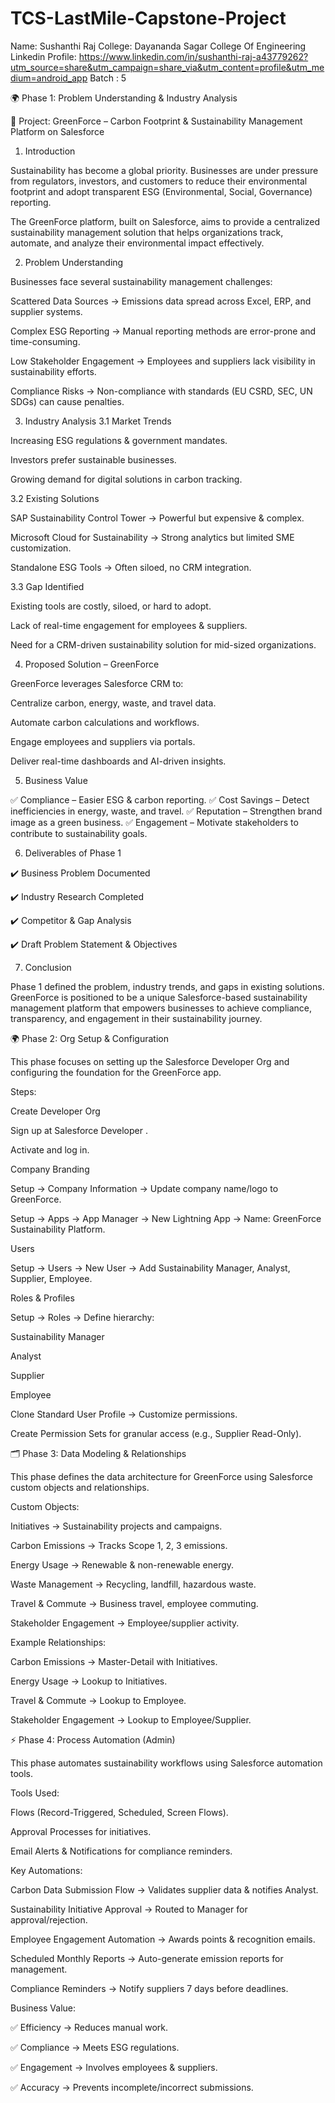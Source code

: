 # TCS-LastMile-Capstone-Project

Name: Sushanthi Raj
College: Dayananda Sagar College Of Engineering
Linkedin Profile: https://www.linkedin.com/in/sushanthi-raj-a43779262?utm_source=share&utm_campaign=share_via&utm_content=profile&utm_medium=android_app
Batch : 5


🌍 Phase 1: Problem Understanding & Industry Analysis

📌 Project: GreenForce – Carbon Footprint & Sustainability Management Platform on Salesforce
1. Introduction

Sustainability has become a global priority. Businesses are under pressure from regulators, investors, and customers to reduce their environmental footprint and adopt transparent ESG (Environmental, Social, Governance) reporting.

The GreenForce platform, built on Salesforce, aims to provide a centralized sustainability management solution that helps organizations track, automate, and analyze their environmental impact effectively.

2. Problem Understanding

Businesses face several sustainability management challenges:

Scattered Data Sources → Emissions data spread across Excel, ERP, and supplier systems.

Complex ESG Reporting → Manual reporting methods are error-prone and time-consuming.

Low Stakeholder Engagement → Employees and suppliers lack visibility in sustainability efforts.

Compliance Risks → Non-compliance with standards (EU CSRD, SEC, UN SDGs) can cause penalties.

3. Industry Analysis
3.1 Market Trends

Increasing ESG regulations & government mandates.

Investors prefer sustainable businesses.

Growing demand for digital solutions in carbon tracking.

3.2 Existing Solutions

SAP Sustainability Control Tower → Powerful but expensive & complex.

Microsoft Cloud for Sustainability → Strong analytics but limited SME customization.

Standalone ESG Tools → Often siloed, no CRM integration.

3.3 Gap Identified

Existing tools are costly, siloed, or hard to adopt.

Lack of real-time engagement for employees & suppliers.

Need for a CRM-driven sustainability solution for mid-sized organizations.

4. Proposed Solution – GreenForce

GreenForce leverages Salesforce CRM to:

Centralize carbon, energy, waste, and travel data.

Automate carbon calculations and workflows.

Engage employees and suppliers via portals.

Deliver real-time dashboards and AI-driven insights.

5. Business Value

✅ Compliance – Easier ESG & carbon reporting.
✅ Cost Savings – Detect inefficiencies in energy, waste, and travel.
✅ Reputation – Strengthen brand image as a green business.
✅ Engagement – Motivate stakeholders to contribute to sustainability goals.

6. Deliverables of Phase 1

✔️ Business Problem Documented

✔️ Industry Research Completed

✔️ Competitor & Gap Analysis

✔️ Draft Problem Statement & Objectives

7. Conclusion

Phase 1 defined the problem, industry trends, and gaps in existing solutions. GreenForce is positioned to be a unique Salesforce-based sustainability management platform that empowers businesses to achieve compliance, transparency, and engagement in their sustainability journey.

🌍 Phase 2: Org Setup & Configuration

This phase focuses on setting up the Salesforce Developer Org and configuring the foundation for the GreenForce app.

Steps:

Create Developer Org

Sign up at Salesforce Developer
.

Activate and log in.

Company Branding

Setup → Company Information → Update company name/logo to GreenForce.

Setup → Apps → App Manager → New Lightning App → Name: GreenForce Sustainability Platform.

Users

Setup → Users → New User → Add Sustainability Manager, Analyst, Supplier, Employee.

Roles & Profiles

Setup → Roles → Define hierarchy:

Sustainability Manager

Analyst

Supplier

Employee

Clone Standard User Profile → Customize permissions.

Create Permission Sets for granular access (e.g., Supplier Read-Only).

🗂️ Phase 3: Data Modeling & Relationships

This phase defines the data architecture for GreenForce using Salesforce custom objects and relationships.

Custom Objects:

Initiatives → Sustainability projects and campaigns.

Carbon Emissions → Tracks Scope 1, 2, 3 emissions.

Energy Usage → Renewable & non-renewable energy.

Waste Management → Recycling, landfill, hazardous waste.

Travel & Commute → Business travel, employee commuting.

Stakeholder Engagement → Employee/supplier activity.

Example Relationships:

Carbon Emissions → Master-Detail with Initiatives.

Energy Usage → Lookup to Initiatives.

Travel & Commute → Lookup to Employee.

Stakeholder Engagement → Lookup to Employee/Supplier.

⚡ Phase 4: Process Automation (Admin)

This phase automates sustainability workflows using Salesforce automation tools.

Tools Used:

Flows (Record-Triggered, Scheduled, Screen Flows).

Approval Processes for initiatives.

Email Alerts & Notifications for compliance reminders.

Key Automations:

Carbon Data Submission Flow → Validates supplier data & notifies Analyst.

Sustainability Initiative Approval → Routed to Manager for approval/rejection.

Employee Engagement Automation → Awards points & recognition emails.

Scheduled Monthly Reports → Auto-generate emission reports for management.

Compliance Reminders → Notify suppliers 7 days before deadlines.

Business Value:

✅ Efficiency → Reduces manual work.

✅ Compliance → Meets ESG regulations.

✅ Engagement → Involves employees & suppliers.

✅ Accuracy → Prevents incomplete/incorrect submissions.
